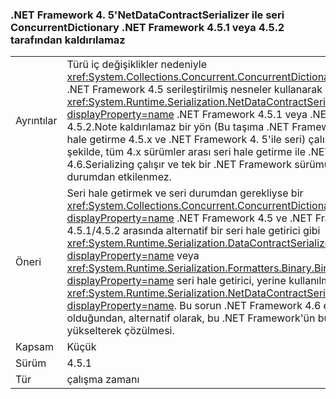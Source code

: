 ### <a name="a-concurrentdictionary-serialized-in-net-framework-45-with-netdatacontractserializer-cannot-be-deserialized-by-net-framework-451-or-452"></a>.NET Framework 4. 5'NetDataContractSerializer ile seri ConcurrentDictionary .NET Framework 4.5.1 veya 4.5.2 tarafından kaldırılamaz

|   |   |
|---|---|
|Ayrıntılar|Türü iç değişiklikler nedeniyle <xref:System.Collections.Concurrent.ConcurrentDictionary%602> ile .NET Framework 4.5 serileştirilmiş nesneler kullanarak <xref:System.Runtime.Serialization.NetDataContractSerializer?displayProperty=name> .NET Framework 4.5.1 veya .NET Framework 4.5.2.Note kaldırılamaz bir yön (Bu taşıma .NET Framework ile seri hale getirme 4.5.x ve .NET Framework 4. 5'ile seri) çalışır. Benzer şekilde, tüm 4.x sürümler arası seri hale getirme ile .NET Framework 4.6.Serializing çalışır ve tek bir .NET Framework sürümü ile seri durumdan etkilenmez.|
|Öneri|Seri hale getirmek ve seri durumdan gerekliyse bir <xref:System.Collections.Concurrent.ConcurrentDictionary%602?displayProperty=name> .NET Framework 4.5 ve .NET Framework 4.5.1/4.5.2 arasında alternatif bir seri hale getirici gibi <xref:System.Runtime.Serialization.DataContractSerializer?displayProperty=name> veya <xref:System.Runtime.Serialization.Formatters.Binary.BinaryFormatter?displayProperty=name> seri hale getirici, yerine kullanılmalıdır <xref:System.Runtime.Serialization.NetDataContractSerializer?displayProperty=name>. Bu sorun .NET Framework 4.6 ele olduğundan, alternatif olarak, bu .NET Framework'ün bu sürümüne yükselterek çözülmesi.|
|Kapsam|Küçük|
|Sürüm|4.5.1|
|Tür|çalışma zamanı|

